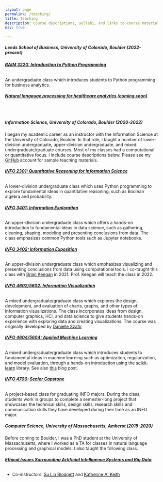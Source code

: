 ```yaml
---
layout: page
permalink: /teaching/
title: Teaching
description: Course descriptions, syllabi, and links to course materials. 
nav: true

---
```

<h5>Leeds School of Business, University of Colorado, Boulder (2022-present) </h5>


<h6><b><a href="https://docs.google.com/document/d/1T-17J0D5Bk4lgCF3zI9fUgMp523VLLF-_11SvFh8ETA/edit?usp=sharing" target="_blank">BAIM 3220:  Introduction to Python Programming</a></b></h6>
An undergraduate class which introduces students to Python programming for business analytics.

<h6><b><a href="" target="_blank">Natural langauge processing for healthcare analytics (coming soon)</a></b></h6>


<br>
<h5>Information Science, University of Colorado, Boulder (2020-2022)</h5>

I began my academic career as an instructor with the Information Science at the University of Colorado, Boulder. In that role, I taught a number of lower-division undergraduate, upper-division undergraduate, and mixed undergraduate/graduate courses. Most of my classes had a computational or quantitative focus. I include course descriptions below. Please see my <a href="https://github.com/AbeHandler/teaching_portfolio">GitHub</a> account for sample teaching materials.

<h6><b><a href="/assets/pdf/2301fall.pdf" target="_blank">INFO 2301: Quantitative Reasoning for Information Science</a></b></h6>
A lower-division undergraduate class which uses Python programming to explore fundamental ideas in quantitative reasoning, such as Boolean algebra and probability.

<h6><b><a href="/assets/pdf/3401fall.pdf" target="_blank">INFO 3401: Information Exploration</a></b></h6>
An upper-division undergraduate class which offers a hands-on introduction to fundamental ideas in data science, such as gathering, cleaning, shaping, modeling and presenting conclusions from data. The class emphasizes common Python tools such as Jupyter notebooks.

<h6><b><a href="https://medium.com/information-expositions/syllabus-e41df3c8f283">INFO 3402: Information Exposition</a></b></h6>
An upper-division undergraduate class which emphasizes visualizing and presenting conclusions from data using computational tools. I co-taught this class with <a href="https://www.brianckeegan.com/about/">Brian Keegan</a> in 2021. Prof. Keegan will teach the class in 2022.

<h6><b><a href="https://docs.google.com/document/d/1awolcVQz02cd89yF4nPjuAMUynAo48SZw1TueH99oI4/edit?usp=sharing" target="_blank">INFO 4602/5602: Information Visualization</a></b></h6>
A mixed undergraduate/graduate class which explores the design, development, and evaluation of charts, graphs, and other types of information visualizations. The class incorporates ideas from design, computer graphics, HCI, and data science to give students hands-on experience with exploring data and creating visualizations. The course was originally developed by <a href="https://danielleszafir.com/">Danielle Szafir</a>.

<h6><b><a href="/assets/pdf/4604fall.pdf" target="_blank">INFO 4604/5604: Applied Machine Learning</a></b></h6>
A mixed undergraduate/graduate class which introduces students to fundamental ideas in machine learning such as optimization, regularization, and model evaluation, through a hands-on introduction using the <a href="https://scikit-learn.org/">scikit-learn</a> library. See also <a href="https://www.abehandler.com/blog/2021/what-to_expect-in-applied-ml/">this</a> blog post. 

<h6><b><a href="https://docs.google.com/document/d/1yscwO8KvtnT_5LtutczcV2J6qAmQ3lAtrV2uGo_p5tQ/edit?usp=sharing">INFO 4700: Senior Capstone</a></b></h6>
A project-based class for graduating INFO majors. During the class, students work in groups to complete a semester-long project that showcases the technical skills, design skills, research skills and communication skills they have developed during their time as an INFO major.

<br/>
<h5>Computer Science, University of Massachusetts, Amherst (2015-2020)</h5>

Before coming to Boulder, I was a PhD student at the University of Massachusetts, where I worked as a TA for classes in natural language processing and graphical models. I also taught the following class.

<h6><b><a href="https://github.com/sblodgett/ai-ethics">Ethical Issues Surrounding Artificial Intelligence Systems and Big Data</a></b></h6> 

<ul>
  <li>Co-instructors: <a href="https://sblodgett.github.io/">Su Lin Blodgett</a> and <a href="https://kakeith.github.io/">Katherine A. Keith</a></li>
</ul>  

